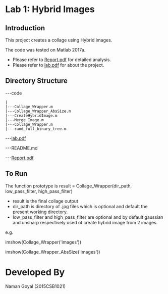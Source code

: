 Lab 1: Hybrid Images
====================

Introduction
------------
This project creates a collage using Hybrid images.

The code was tested on Matlab 2017a.

* Please refer to [Report.pdf](Report.pdf) for detailed analysis.
* Please refer to [lab.pdf](lab.pdf) for about the project.


Directory Structure
-------------------
---code

	|
	|---Collage_Wrapper.m
	|---Collage_Wrapper_AbsSize.m
	|---CreateHybridImage.m
	|---Merge_Image.m
	|---Collage_Wrapper.m
	|---rand_full_binary_tree.m


---[lab.pdf](lab.pdf)

---README.md

---[Report.pdf](Report.pdf)


To Run
------
The function prototype is
result = Collage_Wrapper(dir_path, low_pass_filter, high_pass_filter)

* result is the final collage output
* dir_path is directory of .jpg files which is optional and default the present working directory.
* low_pass_filter and high_pass_filter are optional and by default gaussian and unsharp respectively used ot create hybrid image from 2 images.

e.g. 

imshow(Collage_Wrapper('images'))

imshow(Collage_Wrapper_AbsSize('images'))

Developed By
============
Naman Goyal (2015CSB1021)
